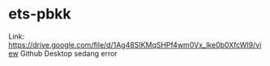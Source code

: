 # ets-pbkk
Link: https://drive.google.com/file/d/1Ag48SIKMqSHPf4wm0Vx_lke0b0XfcWI9/view
Github Desktop sedang error
